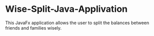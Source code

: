 # Wise-Split-Java-Applivation
This JavaFx application allows the user to split the balances between friends and families wisely.
